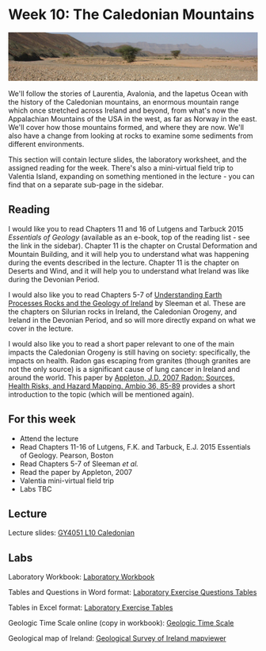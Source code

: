 # Week 10: The Caledonian Mountains

![Week 10 Cover image](./assets/images/oued.png)

We'll follow the stories of Laurentia, Avalonia, and the Iapetus Ocean with the history of the Caledonian mountains, an enormous mountain range which once stretched across Ireland and beyond, from what's now the Appalachian Mountains of the USA in the west, as far as Norway in the east. We'll cover how those mountains formed, and where they are now. We'll also have a change from looking at rocks to examine some sediments from different environments.

This section will contain lecture slides, the laboratory worksheet, and the assigned reading for the week. There's also a mini-virtual field trip to Valentia Island, expanding on something mentioned in the lecture - you can find that on a separate sub-page in the sidebar.

## Reading

I would like you to read Chapters 11 and 16 of Lutgens and Tarbuck 2015 *Essentials of Geology* (available as an e-book, top of the reading list - see the link in the sidebar). Chapter 11 is the chapter on Crustal Deformation and Mountain Building, and it will help you to understand what was happening during the events described in the lecture. Chapter 11 is the chapter on Deserts and Wind, and it will help you to understand what Ireland was like during the Devonian Period.

I would also like you to read Chapters 5-7 of [Understanding Earth Processes Rocks and the Geology of Ireland](https://gsi.ie/documents/UnderstandingEarth_bookmarked.pdf) by Sleeman et al. These are the chapters on Silurian rocks in Ireland, the Caledonian Orogeny, and Ireland in the Devonian Period, and so will more directly expand on what we cover in the lecture.

I would also like you to read a short paper relevant to one of the main impacts the Caledonian Orogeny is still having on society: specifically, the impacts on health. Radon gas escaping from granites (though granites are not the only source) is a significant cause of lung cancer in Ireland and around the world. This paper by [Appleton, J.D. 2007 Radon: Sources, Health Risks, and Hazard Mapping. Ambio 36, 85-89](https://www.jstor.org/stable/4315791) provides a short introduction to the topic (which will be mentioned again).

## For this week

 - Attend the lecture
 - Read Chapters 11-16 of Lutgens, F.K. and Tarbuck, E.J. 2015 Essentials of Geology. Pearson, Boston
 - Read Chapters 5-7 of Sleeman *et al.*
 - Read the paper by Appleton, 2007
 - Valentia mini-virtual field trip
 - Labs TBC

## Lecture

Lecture slides: [GY4051 L10 Caledonian](./assets/lectures/GY4051_L10_Caledonian.pdf)

## Labs

Laboratory Workbook: [Laboratory Workbook](./assets/labs/GY4051_Lab_Workbook.pdf)

Tables and Questions in Word format: [Laboratory Exercise Questions Tables](./assets/labs/GY4051_Lab_Tables_Questions.docx)

Tables in Excel format: [Laboratory Exercise Tables](./assets/labs/GY4051_Lab_Tables.xlsx)

Geologic Time Scale online (copy in workbook): [Geologic Time Scale](https://stratigraphy.org/chart/)

Geological map of Ireland: [Geological Survey of Ireland mapviewer](https://dcenr.maps.arcgis.com/apps/MapSeries/index.html?appid=a30af518e87a4c0ab2fbde2aaac3c228)

